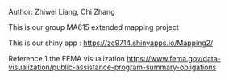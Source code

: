 Author: Zhiwei Liang, Chi Zhang

This is our group MA615 extended mapping project

This is our shiny app : https://zc9714.shinyapps.io/Mapping2/

Reference
1.the FEMA visualization
https://www.fema.gov/data-visualization/public-assistance-program-summary-obligations
